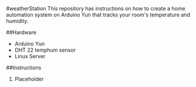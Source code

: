 #weatherStation 
This repository has instructions on how to create a home automation system on Arduino Yun that tracks your room's temperature and humidity.

##Hardware
- Arduino Yun
- DHT 22 temphum sensor
- Linux Server

##Instructions 
1. Placeholder
